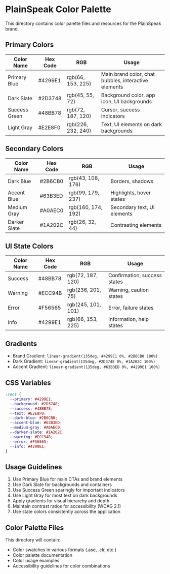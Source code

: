 # PlainSpeak Color Palette

This directory contains color palette files and resources for the PlainSpeak brand.

## Primary Colors

| Color Name | Hex Code | RGB | Usage |
|------------|----------|-----|-------|
| Primary Blue | #4299E1 | rgb(66, 153, 225) | Main brand color, chat bubbles, interactive elements |
| Dark Slate | #2D3748 | rgb(45, 55, 72) | Background color, app icon, UI backgrounds |
| Success Green | #48BB78 | rgb(72, 187, 120) | Cursor, success indicators |
| Light Gray | #E2E8F0 | rgb(226, 232, 240) | Text, UI elements on dark backgrounds |

## Secondary Colors

| Color Name | Hex Code | RGB | Usage |
|------------|----------|-----|-------|
| Dark Blue | #2B6CB0 | rgb(43, 108, 176) | Borders, shadows |
| Accent Blue | #63B3ED | rgb(99, 179, 237) | Highlights, hover states |
| Medium Gray | #A0AEC0 | rgb(160, 174, 192) | Secondary text, UI elements |
| Darker Slate | #1A202C | rgb(26, 32, 44) | Contrasting elements |

## UI State Colors

| Color Name | Hex Code | RGB | Usage |
|------------|----------|-----|-------|
| Success | #48BB78 | rgb(72, 187, 120) | Confirmation, success states |
| Warning | #ECC94B | rgb(236, 201, 75) | Warning, caution states |
| Error | #F56565 | rgb(245, 101, 101) | Error, failure states |
| Info | #4299E1 | rgb(66, 153, 225) | Information, help states |

## Gradients

- Brand Gradient: `linear-gradient(135deg, #4299E1 0%, #2B6CB0 100%)`
- Dark Gradient: `linear-gradient(135deg, #2D3748 0%, #1A202C 100%)`
- Accent Gradient: `linear-gradient(135deg, #63B3ED 0%, #4299E1 100%)`

## CSS Variables

```css
:root {
  --primary: #4299E1;
  --background: #2D3748;
  --success: #48BB78;
  --text: #E2E8F0;
  --dark-blue: #2B6CB0;
  --accent-blue: #63B3ED;
  --medium-gray: #A0AEC0;
  --darker-slate: #1A202C;
  --warning: #ECC94B;
  --error: #F56565;
  --info: #4299E1;
}
```

## Usage Guidelines

1. Use Primary Blue for main CTAs and brand elements
2. Use Dark Slate for backgrounds and containers
3. Use Success Green sparingly for important indicators
4. Use Light Gray for most text on dark backgrounds
5. Apply gradients for visual hierarchy and depth
6. Maintain contrast ratios for accessibility (WCAG 2.1)
7. Use state colors consistently across the application

## Color Palette Files

This directory will contain:
- Color swatches in various formats (.ase, .clr, etc.)
- Color palette documentation
- Color usage examples
- Accessibility guidelines for color combinations
